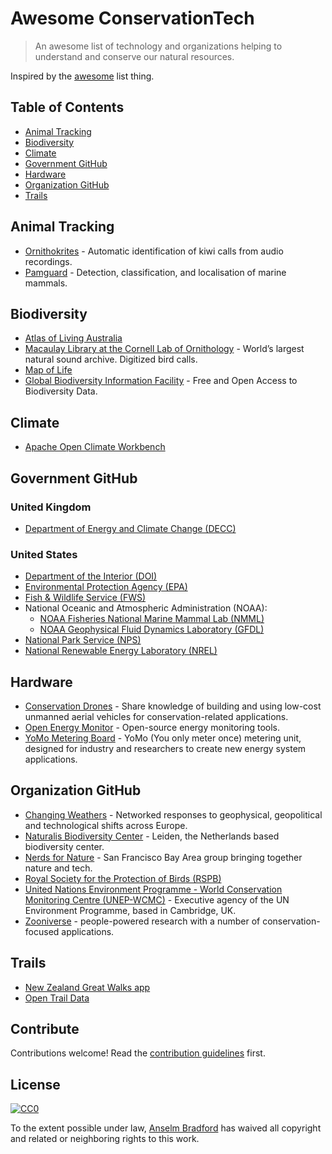# Awesome ConservationTech

> An awesome list of technology and organizations helping to understand and conserve our natural resources.

Inspired by the [awesome](https://github.com/sindresorhus/awesome) list thing.

## Table of Contents

- [Animal Tracking](#animal-tracking)
- [Biodiversity](#biodiversity)
- [Climate](#climate)
- [Government GitHub](#government-github)
- [Hardware](#hardware)
- [Organization GitHub](#organization-github)
- [Trails](#trails)

## Animal Tracking
- [Ornithokrites](https://github.com/tracek/Ornithokrites) - Automatic identification of kiwi calls from audio recordings.
- [Pamguard](http://sourceforge.net/projects/pamguard/) - Detection, classification, and localisation of marine mammals.

## Biodiversity
- [Atlas of Living Australia](https://github.com/AtlasOfLivingAustralia/)
- [Macaulay Library at the Cornell Lab of Ornithology](https://github.com/MacaulayLibrary) - World’s largest natural sound archive. Digitized bird calls.
- [Map of Life](https://github.com/MapOfLife)
- [Global Biodiversity Information Facility](https://github.com/gbif) - Free and Open Access to Biodiversity Data.

## Climate
- [Apache Open Climate Workbench](https://github.com/apache/climate)

## Government GitHub
### United Kingdom
- [Department of Energy and Climate Change (DECC)](https://github.com/decc)

### United States
- [Department of the Interior (DOI)](https://github.com/usinterior)
- [Environmental Protection Agency (EPA)](https://github.com/usepa)
- [Fish & Wildlife Service (FWS)](https://github.com/USFWS)
- National Oceanic and Atmospheric Administration (NOAA):
  - [NOAA Fisheries National Marine Mammal Lab (NMML)](https://github.com/NMML)
  - [NOAA Geophysical Fluid Dynamics Laboratory (GFDL)](https://github.com/noaa-gfdl)
- [National Park Service (NPS)](https://github.com/nationalparkservice)
- [National Renewable Energy Laboratory (NREL)](https://github.com/NREL)

## Hardware
- [Conservation Drones](http://conservationdrones.org) - Share knowledge of building and using low-cost unmanned aerial vehicles for conservation-related applications.
- [Open Energy Monitor](https://github.com/openenergymonitor) - Open-source energy monitoring tools.
- [YoMo Metering Board](http://yomo.sourceforge.net/) - YoMo (You only meter once) metering unit, designed for industry and researchers to create new energy system applications.

## Organization GitHub
- [Changing Weathers](http://www.changingweathers.net/en/episodes) - Networked responses to geophysical, geopolitical and technological shifts across Europe.
- [Naturalis Biodiversity Center](https://github.com/naturalis) - Leiden, the Netherlands based biodiversity center.
- [Nerds for Nature](https://github.com/nerdsfornature) - San Francisco Bay Area group bringing together nature and tech.
- [Royal Society for the Protection of Birds (RSPB)](https://github.com/RSPB)
- [United Nations Environment Programme - World Conservation Monitoring Centre (UNEP-WCMC)](https://github.com/unepwcmc) - Executive agency of the UN Environment Programme, based in Cambridge, UK.
- [Zooniverse](https://github.com/zooniverse) - people-powered research with a number of conservation-focused applications.

## Trails
- [New Zealand Great Walks app](https://github.com/greatwalks)
- [Open Trail Data](https://github.com/opentraildata)


## Contribute

Contributions welcome! Read the [contribution guidelines](contributing.md) first.


## License

[![CC0](http://i.creativecommons.org/p/zero/1.0/88x31.png)](http://creativecommons.org/publicdomain/zero/1.0/)

To the extent possible under law, [Anselm Bradford](http://twitter.com/anselmbradford) has waived all copyright and related or neighboring rights to this work.
